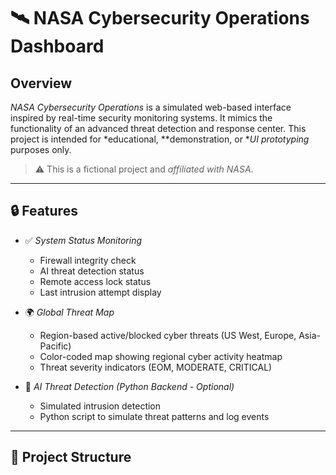 # 🛰️ NASA Cybersecurity Operations Dashboard

## Overview

*NASA Cybersecurity Operations* is a simulated web-based interface inspired by real-time security monitoring systems. It mimics the functionality of an advanced threat detection and response center. This project is intended for *educational, **demonstration, or **UI prototyping* purposes only.

> ⚠️ This is a fictional project and *affiliated with NASA*.

---

## 🔒 Features

- ✅ *System Status Monitoring*
  - Firewall integrity check
  - AI threat detection status
  - Remote access lock status
  - Last intrusion attempt display

- 🌍 *Global Threat Map*
  - Region-based active/blocked cyber threats (US West, Europe, Asia-Pacific)
  - Color-coded map showing regional cyber activity heatmap
  - Threat severity indicators (EOM, MODERATE, CRITICAL)

- 🧠 *AI Threat Detection (Python Backend - Optional)*
  - Simulated intrusion detection
  - Python script to simulate threat patterns and log events

---

## 📁 Project Structure
